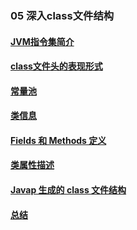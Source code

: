 ### 05 深入class文件结构
>
#### [JVM指令集简介](https://github.com/lu666666/notebooks/blob/master/java/javaweb/05/01.md)
>
#### [class文件头的表现形式](https://github.com/lu666666/notebooks/blob/master/java/javaweb/05/02.md)
>
#### [常量池](https://github.com/lu666666/notebooks/blob/master/java/javaweb/05/03.md)
>
#### [类信息](https://github.com/lu666666/notebooks/blob/master/java/javaweb/05/04.md)
>
#### [Fields 和 Methods 定义](https://github.com/lu666666/notebooks/blob/master/java/javaweb/05/05.md)
>
#### [类属性描述](https://github.com/lu666666/notebooks/blob/master/java/javaweb/05/06.md)
>
#### [Javap 生成的 class 文件结构](https://github.com/lu666666/notebooks/blob/master/java/javaweb/05/07.md)
>
#### [总结](https://github.com/lu666666/notebooks/blob/master/java/javaweb/05/08.md)